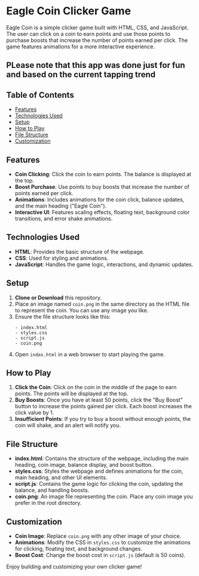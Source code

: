 # Eagle Coin Clicker Game

Eagle Coin is a simple clicker game built with HTML, CSS, and JavaScript. The user can click on a coin to earn points and use those points to purchase boosts that increase the number of points earned per click. The game features animations for a more interactive experience.

## PLease note that this app was done just for fun and based on the current tapping trend

## Table of Contents
- [Features](#features)
- [Technologies Used](#technologies-used)
- [Setup](#setup)
- [How to Play](#how-to-play)
- [File Structure](#file-structure)
- [Customization](#customization)

## Features
- **Coin Clicking**: Click the coin to earn points. The balance is displayed at the top.
- **Boost Purchase**: Use points to buy boosts that increase the number of points earned per click.
- **Animations**: Includes animations for the coin click, balance updates, and the main heading ("Eagle Coin").
- **Interactive UI**: Features scaling effects, floating text, background color transitions, and error shake animations.

## Technologies Used
- **HTML**: Provides the basic structure of the webpage.
- **CSS**: Used for styling and animations.
- **JavaScript**: Handles the game logic, interactions, and dynamic updates.

## Setup
1. **Clone or Download** this repository.
2. Place an image named `coin.png` in the same directory as the HTML file to represent the coin. You can use any image you like.
3. Ensure the file structure looks like this:
    ```
    - index.html
    - styles.css
    - script.js
    - coin.png
    ```
4. Open `index.html` in a web browser to start playing the game.

## How to Play
1. **Click the Coin**: Click on the coin in the middle of the page to earn points. The points will be displayed at the top.
2. **Buy Boosts**: Once you have at least 50 points, click the "Buy Boost" button to increase the points gained per click. Each boost increases the click value by 1.
3. **Insufficient Points**: If you try to buy a boost without enough points, the coin will shake, and an alert will notify you.

## File Structure
- **index.html**: Contains the structure of the webpage, including the main heading, coin image, balance display, and boost button.
- **styles.css**: Styles the webpage and defines animations for the coin, main heading, and other UI elements.
- **script.js**: Contains the game logic for clicking the coin, updating the balance, and handling boosts.
- **coin.png**: An image file representing the coin. Place any coin image you prefer in the root directory.

## Customization
- **Coin Image**: Replace `coin.png` with any other image of your choice.
- **Animations**: Modify the CSS in `styles.css` to customize the animations for clicking, floating text, and background changes.
- **Boost Cost**: Change the boost cost in `script.js` (default is 50 coins).

Enjoy building and customizing your own clicker game!
